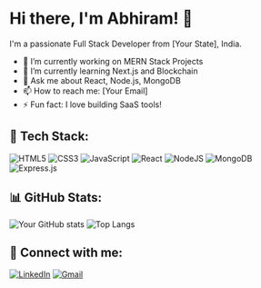 # Hi there, I'm Abhiram! 👋

I'm a passionate Full Stack Developer from [Your State], India.

- 🔭 I’m currently working on MERN Stack Projects
- 🌱 I’m currently learning Next.js and Blockchain
- 💬 Ask me about React, Node.js, MongoDB
- 📫 How to reach me: [Your Email]
- ⚡ Fun fact: I love building SaaS tools!

## 🚀 Tech Stack:
![HTML5](https://img.shields.io/badge/html5-%23E34F26.svg?style=flat&logo=html5&logoColor=white)
![CSS3](https://img.shields.io/badge/css3-%231572B6.svg?style=flat&logo=css3&logoColor=white)
![JavaScript](https://img.shields.io/badge/javascript-%23323330.svg?style=flat&logo=javascript)
![React](https://img.shields.io/badge/react-%2320232a.svg?style=flat&logo=react)
![NodeJS](https://img.shields.io/badge/node.js-%2343853D.svg?style=flat&logo=node.js)
![MongoDB](https://img.shields.io/badge/mongodb-%234ea94b.svg?style=flat&logo=mongodb)
![Express.js](https://img.shields.io/badge/express.js-%23404d59.svg?style=flat&logo=express)

## 📊 GitHub Stats:
![Your GitHub stats](https://github-readme-stats.vercel.app/api?username=yourusername&show_icons=true&theme=dark)
![Top Langs](https://github-readme-stats.vercel.app/api/top-langs/?username=yourusername&layout=compact&theme=dark)

## 🔗 Connect with me:
[![LinkedIn](https://img.shields.io/badge/LinkedIn-blue?style=flat&logo=linkedin)](https://www.linkedin.com/in/yourprofile/)
[![Gmail](https://img.shields.io/badge/Gmail-red?style=flat&logo=gmail)](mailto:youremail@gmail.com)
